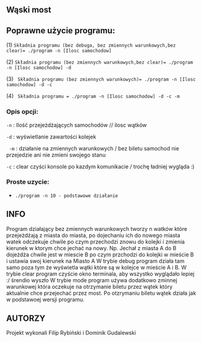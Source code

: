 ## Wąski most
## Poprawne użycie programu:

 (1) ```Składnia programu (bez debuga, bez zmiennych warunkowych,bez clear)= ./program -n [Ilosc samochodow]```
 
 (2) ```Składnia programu (bez zmiennych warunkowych,bez clear)= ./program -n [Ilosc samochodow] -d```
 
 (3) ``` Składnia programu (bez zmiennych warunkowych)= ./program -n [Ilosc samochodow] -d -c```
 
 (4) ``` Składnia programu = ./program -n [Ilosc samochodow] -d -c -m```
 
### Opis opcji:
 ```-n``` : Ilość przejeżdżających samochodów // ilosc wątków

 ```-d``` : wyświetlanie zawartości kolejek
 
 ``` -m``` : działanie na zmiennych warunkowych / bez biletu samochod nie przejedzie ani nie zmieni swojego stanu

 ```-c``` : clear czyści konsole po kazdym komunikacie / trochę ładniej wygląda :)

### Proste uzycie:
* ```./program -n 10 - podstawowe działanie```

## INFO
Program działający bez zmiennych warunkowych tworzy n watków które przejeżdżają z miasta do miasta, po dojechaniu ich do nowego miasta watek odczekuje chwile po czym przechodzi znowu do kolejki i zmienia kierunek w ktorym chce jechać na nowy.
Np. Jechał z miasta A do B dojeżdża chwile jest w miescie B po czym przchodzi do kolejki w mieście B i ustawia swoj kierunek na Miasto A
W trybie debug program działa tam samo poza tym że wyświetla wątki które są w kolejce w mieście A i B.
W trybie clear program czyście okno terminala, aby wszystko wyglądało lepiej :/ śrendio wyszło
W trybie mode program używa dodatkowo zminnej warunkowej która oczekuje na otrzymanie biletu przez wątek który aktualnie chce przejechać przez most. Po otzrymaniu biletu wątek działa jak w podstawoej wersji programu.
## AUTORZY
Projekt wykonali Filip Rybiński i Dominik Gudalewski
